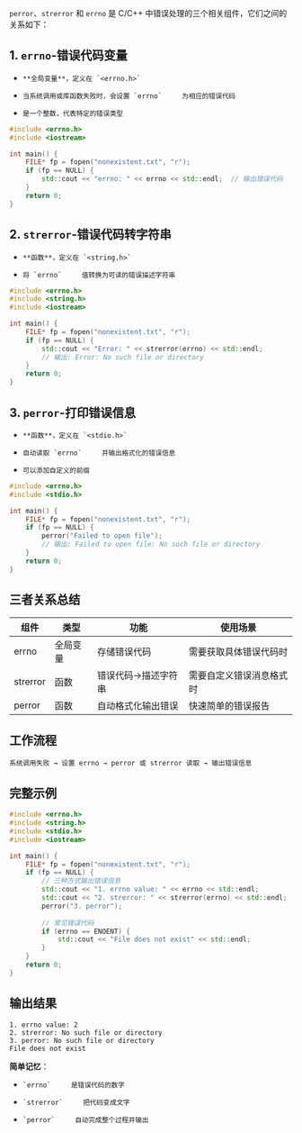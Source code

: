 `perror`、`strerror` 和 `errno` 是 C/C++ 中错误处理的三个相关组件，它们之间的关系如下：

## 1. `errno`-错误代码变量
-     **全局变量**，定义在 `<errno.h>`
    
-     当系统调用或库函数失败时，会设置 `errno`     为相应的错误代码
    
-     是一个整数，代表特定的错误类型

```cpp
#include <errno.h>
#include <iostream>

int main() {
    FILE* fp = fopen("nonexistent.txt", "r");
    if (fp == NULL) {
        std::cout << "errno: " << errno << std::endl;  // 输出错误代码
    }
    return 0;
}
```

## 2. `strerror`-错误代码转字符串
-     **函数**，定义在 `<string.h>`
    
-     将 `errno`     值转换为可读的错误描述字符串

```cpp
#include <errno.h>
#include <string.h>
#include <iostream>

int main() {
    FILE* fp = fopen("nonexistent.txt", "r");
    if (fp == NULL) {
        std::cout << "Error: " << strerror(errno) << std::endl;
        // 输出: Error: No such file or directory
    }
    return 0;
}
```

## 3. `perror`-打印错误信息
-     **函数**，定义在 `<stdio.h>`
    
-     自动读取 `errno`     并输出格式化的错误信息
    
-     可以添加自定义的前缀

```cpp
#include <errno.h>
#include <stdio.h>

int main() {
    FILE* fp = fopen("nonexistent.txt", "r");
    if (fp == NULL) {
        perror("Failed to open file");
        // 输出: Failed to open file: No such file or directory
    }
    return 0;
}
```

## 三者关系总结
| 组件 | 类型 | 功能 | 使用场景 |
| --- | --- | --- | --- |
| errno | 全局变量 | 存储错误代码 | 需要获取具体错误代码时 |
| strerror | 函数 | 错误代码→描述字符串 | 需要自定义错误消息格式时 |
| perror | 函数 | 自动格式化输出错误 | 快速简单的错误报告 |

## 工作流程

```text
系统调用失败 → 设置 errno → perror 或 strerror 读取 → 输出错误信息
```

## 完整示例

```cpp
#include <errno.h>
#include <string.h>
#include <stdio.h>
#include <iostream>

int main() {
    FILE* fp = fopen("nonexistent.txt", "r");
    if (fp == NULL) {
        // 三种方式输出错误信息
        std::cout << "1. errno value: " << errno << std::endl;
        std::cout << "2. strerror: " << strerror(errno) << std::endl;
        perror("3. perror");
        
        // 常见错误代码
        if (errno == ENOENT) {
            std::cout << "File does not exist" << std::endl;
        }
    }
    return 0;
}
```

## 输出结果

```text
1. errno value: 2
2. strerror: No such file or directory  
3. perror: No such file or directory
File does not exist
```

**简单记忆**：
-     `errno`     是错误代码的数字
    
-     `strerror`     把代码变成文字
    
-     `perror`     自动完成整个过程并输出 
